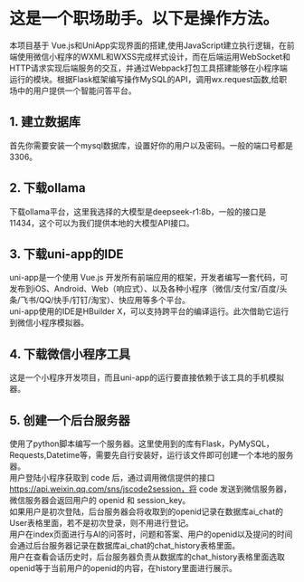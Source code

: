 # 这是一个职场助手。以下是操作方法。 <br />
本项目基于 Vue.js和UniApp实现界面的搭建,使用JavaScript建立执行逻辑，在前端使用微信小程序的WXML和WXSS完成样式设计，而在后端运用WebSocket和HTTP请求实现后端服务的交互，并通过Webpack打包工具搭建能够在小程序端运行的模块。根据Flask框架编写操作MySQL的API，调用wx.request函数,给职场中的用户提供一个智能问答平台。
## 1. 建立数据库
首先你需要安装一个mysql数据库，设置好你的用户以及密码。一般的端口号都是3306。
## 2. 下载ollama
下载ollama平台，这里我选择的大模型是deepseek-r1:8b，一般的接口是11434，这个可以为我们提供本地的大模型API接口。
## 3. 下载uni-app的IDE
uni-app是一个使用 Vue.js 开发所有前端应用的框架，开发者编写一套代码，可发布到iOS、Android、Web（响应式）、以及各种小程序（微信/支付宝/百度/头条/飞书/QQ/快手/钉钉/淘宝）、快应用等多个平台。<br />
uni-app使用的IDE是HBuilder X，可以支持跨平台的编译运行。此次借助它运行到微信小程序模拟器。
## 4. 下载微信小程序工具
这是一个小程序开发项目，而且uni-app的运行要直接依赖于该工具的手机模拟器。
## 5. 创建一个后台服务器
使用了python脚本编写一个服务器。这里使用到的库有Flask，PyMySQL，Requests,Datetime等，需要先自行安装好，运行该文件即可创建一个本地的服务器。<br />
用户登陆小程序获取到 code 后，通过调用微信提供的接口 https://api.weixin.qq.com/sns/jscode2session，将 code 发送到微信服务器，微信服务器会返回用户的 openid 和 session_key。<br />
如果用户是初次登陆，后台服务器会将收取到的openid记录在数据库ai_chat的User表格里面，若不是初次登录，则不用进行登记。<br />
用户在index页面进行与AI的问答时，问题和答案、用户的openid以及提问的时间会通过后台服务器记录在数据库ai_chat的chat_history表格里面。<br />
用户在查看会话历史时，后台服务器负责从数据库的chat_history表格里面选取openid等于当前用户的openid的内容，在history里面进行展示。
## 


